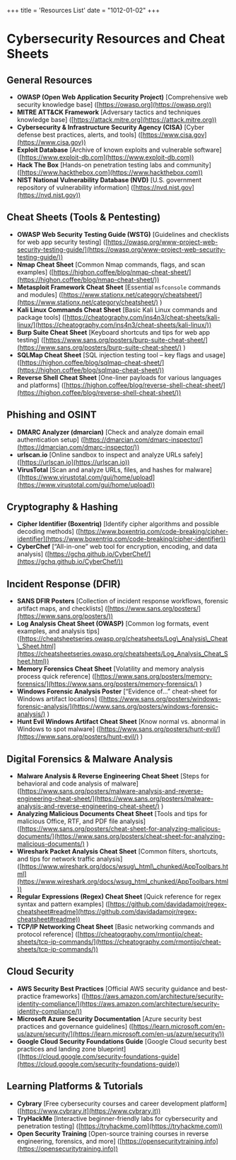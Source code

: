 +++
title = 'Resources List'
date = "1012-01-02"
+++

# Cybersecurity Resources and Cheat Sheets

## General Resources

* **OWASP (Open Web Application Security Project)** \[Comprehensive web security knowledge base]
  ([https://owasp.org](https://owasp.org))
* **MITRE ATT\&CK Framework** \[Adversary tactics and techniques knowledge base]
  ([https://attack.mitre.org](https://attack.mitre.org))
* **Cybersecurity & Infrastructure Security Agency (CISA)** \[Cyber defense best practices, alerts, and tools]
  ([https://www.cisa.gov](https://www.cisa.gov))
* **Exploit Database** \[Archive of known exploits and vulnerable software]
  ([https://www.exploit-db.com](https://www.exploit-db.com))
* **Hack The Box** \[Hands-on penetration testing labs and community]
  ([https://www.hackthebox.com](https://www.hackthebox.com))
* **NIST National Vulnerability Database (NVD)** \[U.S. government repository of vulnerability information]
  ([https://nvd.nist.gov](https://nvd.nist.gov))

## Cheat Sheets (Tools & Pentesting)

* **OWASP Web Security Testing Guide (WSTG)** \[Guidelines and checklists for web app security testing]
  ([https://owasp.org/www-project-web-security-testing-guide/](https://owasp.org/www-project-web-security-testing-guide/))
* **Nmap Cheat Sheet** \[Common Nmap commands, flags, and scan examples]
  ([https://highon.coffee/blog/nmap-cheat-sheet/](https://highon.coffee/blog/nmap-cheat-sheet/))
* **Metasploit Framework Cheat Sheet** \[Essential `msfconsole` commands and modules]
  ([https://www.stationx.net/category/cheatsheet/](https://www.stationx.net/category/cheatsheet/) )
* **Kali Linux Commands Cheat Sheet** \[Basic Kali Linux commands and package tools]
  ([https://cheatography.com/ins4n3/cheat-sheets/kali-linux/](https://cheatography.com/ins4n3/cheat-sheets/kali-linux/))
* **Burp Suite Cheat Sheet** \[Keyboard shortcuts and tips for web app testing]
  ([https://www.sans.org/posters/burp-suite-cheat-sheet/](https://www.sans.org/posters/burp-suite-cheat-sheet/) )
* **SQLMap Cheat Sheet** \[SQL injection testing tool – key flags and usage]
  ([https://highon.coffee/blog/sqlmap-cheat-sheet/](https://highon.coffee/blog/sqlmap-cheat-sheet/))
* **Reverse Shell Cheat Sheet** \[One-liner payloads for various languages and platforms]
  ([https://highon.coffee/blog/reverse-shell-cheat-sheet/](https://highon.coffee/blog/reverse-shell-cheat-sheet/))

## Phishing and OSINT

* **DMARC Analyzer (dmarcian)** \[Check and analyze domain email authentication setup]
  ([https://dmarcian.com/dmarc-inspector/](https://dmarcian.com/dmarc-inspector/))
* **urlscan.io** \[Online sandbox to inspect and analyze URLs safely]
  ([https://urlscan.io](https://urlscan.io))
* **VirusTotal** \[Scan and analyze URLs, files, and hashes for malware]
  ([https://www.virustotal.com/gui/home/upload](https://www.virustotal.com/gui/home/upload))

## Cryptography & Hashing

* **Cipher Identifier (Boxentriq)** \[Identify cipher algorithms and possible decoding methods]
  ([https://www.boxentriq.com/code-breaking/cipher-identifier](https://www.boxentriq.com/code-breaking/cipher-identifier))
* **CyberChef** \[“All-in-one” web tool for encryption, encoding, and data analysis]
  ([https://gchq.github.io/CyberChef/](https://gchq.github.io/CyberChef/))

## Incident Response (DFIR)

* **SANS DFIR Posters** \[Collection of incident response workflows, forensic artifact maps, and checklists]
  ([https://www.sans.org/posters/](https://www.sans.org/posters/))
* **Log Analysis Cheat Sheet (OWASP)** \[Common log formats, event examples, and analysis tips]
  ([https://cheatsheetseries.owasp.org/cheatsheets/Log\_Analysis\_Cheat\_Sheet.html](https://cheatsheetseries.owasp.org/cheatsheets/Log_Analysis_Cheat_Sheet.html))
* **Memory Forensics Cheat Sheet** \[Volatility and memory analysis process quick reference]
  ([https://www.sans.org/posters/memory-forensics/](https://www.sans.org/posters/memory-forensics/) )
* **Windows Forensic Analysis Poster** \[“Evidence of…” cheat-sheet for Windows artifact locations]
  ([https://www.sans.org/posters/windows-forensic-analysis/](https://www.sans.org/posters/windows-forensic-analysis/) )
* **Hunt Evil Windows Artifact Cheat Sheet** \[Know normal vs. abnormal in Windows to spot malware]
  ([https://www.sans.org/posters/hunt-evil/](https://www.sans.org/posters/hunt-evil/) )

## Digital Forensics & Malware Analysis

* **Malware Analysis & Reverse Engineering Cheat Sheet** \[Steps for behavioral and code analysis of malware]
  ([https://www.sans.org/posters/malware-analysis-and-reverse-engineering-cheat-sheet/](https://www.sans.org/posters/malware-analysis-and-reverse-engineering-cheat-sheet/) )
* **Analyzing Malicious Documents Cheat Sheet** \[Tools and tips for malicious Office, RTF, and PDF file analysis]
  ([https://www.sans.org/posters/cheat-sheet-for-analyzing-malicious-documents/](https://www.sans.org/posters/cheat-sheet-for-analyzing-malicious-documents/) )
* **Wireshark Packet Analysis Cheat Sheet** \[Common filters, shortcuts, and tips for network traffic analysis]
  ([https://www.wireshark.org/docs/wsug\_html\_chunked/AppToolbars.html](https://www.wireshark.org/docs/wsug_html_chunked/AppToolbars.html))
* **Regular Expressions (Regex) Cheat Sheet** \[Quick reference for regex syntax and pattern examples]
  ([https://github.com/davidadamojr/regex-cheatsheet#readme](https://github.com/davidadamojr/regex-cheatsheet#readme))
* **TCP/IP Networking Cheat Sheet** \[Basic networking commands and protocol reference]
  ([https://cheatography.com/rmontijo/cheat-sheets/tcp-ip-commands/](https://cheatography.com/rmontijo/cheat-sheets/tcp-ip-commands/))

## Cloud Security

* **AWS Security Best Practices** \[Official AWS security guidance and best-practice frameworks]
  ([https://aws.amazon.com/architecture/security-identity-compliance/](https://aws.amazon.com/architecture/security-identity-compliance/))
* **Microsoft Azure Security Documentation** \[Azure security best practices and governance guidelines]
  ([https://learn.microsoft.com/en-us/azure/security/](https://learn.microsoft.com/en-us/azure/security/))
* **Google Cloud Security Foundations Guide** \[Google Cloud security best practices and landing zone blueprint]
  ([https://cloud.google.com/security-foundations-guide](https://cloud.google.com/security-foundations-guide))

## Learning Platforms & Tutorials

* **Cybrary** \[Free cybersecurity courses and career development platform]
  ([https://www.cybrary.it](https://www.cybrary.it))
* **TryHackMe** \[Interactive beginner-friendly labs for cybersecurity and penetration testing]
  ([https://tryhackme.com](https://tryhackme.com))
* **Open Security Training** \[Open-source training courses in reverse engineering, forensics, and more]
  ([https://opensecuritytraining.info](https://opensecuritytraining.info))
